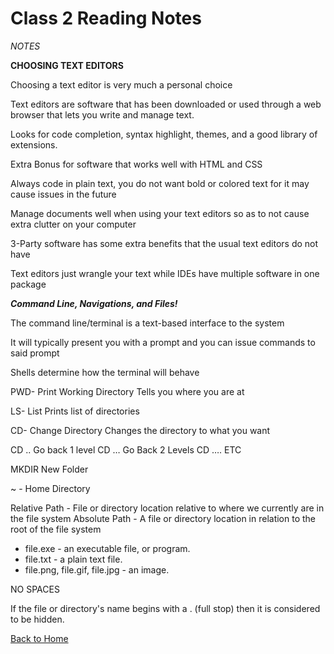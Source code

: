 # Class 2 Reading Notes

*NOTES*

**CHOOSING TEXT EDITORS**

Choosing a text editor is very much a personal choice

Text editors are software that has been downloaded or used through a web browser that lets you write and manage text. 

Looks for code completion, syntax highlight, themes, and a good library of extensions.

Extra Bonus for software that works well with HTML and CSS

Always code in plain text, you do not want bold or colored text for it may cause issues in the future

Manage documents well when using your text editors so as to not cause extra clutter on your computer

3-Party software has some extra benefits that the usual text editors do not have

Text editors just wrangle your text while IDEs have multiple software in one package


***Command Line, Navigations, and Files!***

The command line/terminal is a text-based interface to the system

It will typically present you with a prompt and you can issue commands to said prompt

Shells determine how the terminal will behave

PWD- Print Working Directory
Tells you where you are at 

LS- List
Prints list of directories

CD- Change Directory
Changes the directory to what you want

CD .. Go back 1 level
CD … Go Back 2 Levels
CD …. ETC

MKDIR New Folder

~ - Home Directory

Relative Path - File or directory location relative to where we currently are in the file system
Absolute Path - A file or directory location in relation to the root of the file system

* file.exe - an executable file, or program.
* file.txt - a plain text file.
* file.png, file.gif, file.jpg - an image.

NO SPACES

If the file or directory's name begins with a . (full stop) then it is considered to be hidden. 

[Back to Home](https://stevenrej.github.io/102notes/)

